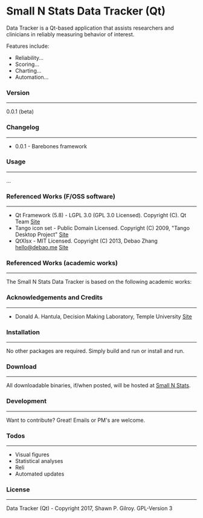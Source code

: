 # Small N Stats Data Tracker (Qt)

Data Tracker is a Qt-based application that assists researchers and clinicians in reliably measuring behavior of interest.

Features include:
  - Reliability...
  - Scoring...
  - Charting...
  - Automation...

### Version
------
0.0.1 (beta)

### Changelog
------
 * 0.0.1 - Barebones framework

### Usage
------

...

### Referenced Works (F/OSS software)
------
* Qt Framework (5.8) - LGPL 3.0 (GPL 3.0 Licensed). Copyright (C). Qt Team [Site](https://www.qt.io/)
* Tango icon set - Public Domain Licensed. Copyright (C) 2009, "Tango Desktop Project" [Site](http://tango.freedesktop.org/Tango_Desktop_Project)
* QtXlsx - MIT Licensed. Copyright (C) 2013, Debao Zhang <hello@debao.me> [Site](https://github.com/dbzhang800/QtXlsxWriter)

### Referenced Works (academic works)
------
The Small N Stats Data Tracker is based on the following academic works:

### Acknowledgements and Credits
------
* Donald A. Hantula, Decision Making Laboratory, Temple University [Site](http://astro.temple.edu/~hantula/)

### Installation
------
No other packages are required. Simply build and run or install and run.

### Download
------
All downloadable binaries, if/when posted, will be hosted at [Small N Stats](http://www.smallnstats.com).

### Development
------
Want to contribute? Great! Emails or PM's are welcome.

### Todos
------
 - Visual figures
 - Statistical analyses
 - Reli
 - Automated updates

### License
----
Data Tracker (Qt) - Copyright 2017, Shawn P. Gilroy. GPL-Version 3
